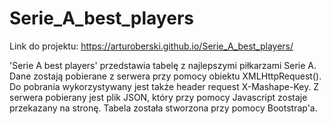 # Serie_A_best_players

Link do projektu: https://arturoberski.github.io/Serie_A_best_players/

'Serie A best players' przedstawia tabelę z najlepszymi piłkarzami Serie A. Dane zostają pobierane z serwera przy pomocy obiektu XMLHttpRequest(). Do pobrania wykorzystywany jest także header request X-Mashape-Key. Z serwera pobierany jest plik JSON, który przy pomocy Javascript zostaje przekazany na stronę. Tabela została stworzona przy pomocy Bootstrap'a.
